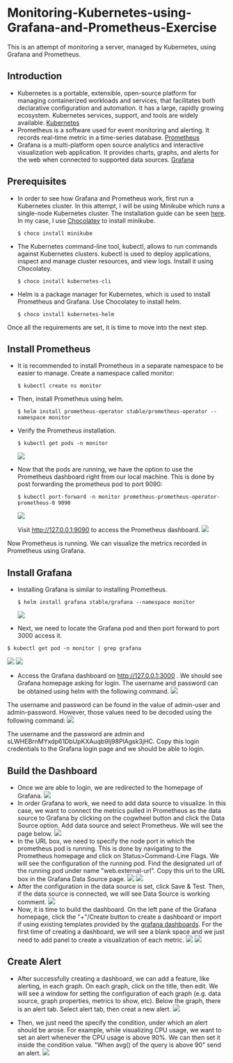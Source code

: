 # Monitoring-Kubernetes-using-Grafana-and-Prometheus-Exercise

This is an attempt of monitoring a server, managed by Kubernetes, using Grafana and Prometheus.

## Introduction
* Kubernetes is a portable, extensible, open-source platform for managing containerized workloads and services, that facilitates both declarative configuration and automation. It has a large, rapidly growing ecosystem. Kubernetes services, support, and tools are widely available. [Kubernetes](https://kubernetes.io/docs/concepts/overview/what-is-kubernetes/)
* Prometheus is a software used for event monitoring and alerting. It records real-time metric in a time-series database. [Prometheus](https://en.wikipedia.org/wiki/Prometheus_(software))
* Grafana is a multi-platform open source analytics and interactive visualization web application. It provides charts, graphs, and alerts for the web when connected to supported data sources. [Grafana](https://en.wikipedia.org/wiki/Grafana)

## Prerequisites
* In order to see how Grafana and Prometheus work, first run a Kubernetes cluster. In this attempt, I will be using Minikube which runs a single-node Kubernetes cluster. The installation guide can be seen [here](https://kubernetes.io/docs/tasks/tools/install-minikube/). In my case, I use [Chocolatey](https://chocolatey.org/) to install minikube.
  ```
  $ choco install minikube
  ```
* The Kubernetes command-line tool, kubectl, allows to run commands against Kubernetes clusters. kubectl is used to deploy applications, inspect and manage cluster resources, and view logs. Install it using Chocolatey.
  ```
  $ choco install kubernetes-cli
  ```
* Helm is a package manager for Kubernetes, which is used to install Prometheus and Grafana. Use Chocolatey to install helm.
  ```
  $ choco install kubernetes-helm
  ```
 
 Once all the requirements are set, it is time to move into the next step.
 
## Install Prometheus

* It is recommended to install Prometheus in a separate namespace to be easier to manage. Create a namespace called monitor:

  ```
  $ kubectl create ns monitor
  ```
* Then, install Prometheus using helm.
  ```
  $ helm install prometheus-operator stable/prometheus-operator --namespace monitor
  ```
* Verify the Prometheus installation.
  ```
  $ kubectl get pods -n monitor
  ```
  ![](Images/verify_prometheus.PNG)
* Now that the pods are running, we have the option to use the Prometheus dashboard right from our local machine. This is done by post forwarding the prometheus pod to port 9090:
  ```
  $ kubectl port-forward -n monitor prometheus-prometheus-operator-prometheus-0 9090
  ```
  ![](Images/post_forward_prom.PNG)
  
  Visit http://127.0.0.1:9090 to access the Prometheus dashboard.
  ![](Images/prom_home.PNG)

Now Prometheus is running. We can visualize the metrics recorded in Prometheus using Grafana.

## Install Grafana

* Installing Grafana is similar to installing Prometheus.
  ```
  $ helm install grafana stable/grafana --namespace monitor
  ```
  ![](Images/install_grafana.PNG)
  
 * Next, we need to locate the Grafana pod and then port forward to port 3000 access it.
  ```
  $ kubectl get pod -n monitor | grep grafana
  ```
  ![](Images/get_pods_grafana.PNG)
  ![](Images/post_forward_graf.PNG)
 * Access the Grafana dashboard on http://127.0.0.1:3000 . We should see Grafana homepage asking for login. The username and password can be obtained using helm with the following command.
  ![](Images/get_graf_cred.PNG)
  
  The username and password can be found in the value of admin-user and admin-password. However, those values need to be decoded using the following command:
  ![](Images/decode_user_pass.PNG)
  
  The username and the password are admin and sLWHEBrnMYxdp61DbUpKXAuqb9Ij98PlAgsk3jHC. Copy this login credentials to the Grafana login page and we should be able to login.
  
## Build the Dashboard
* Once we are able to login, we are redirected to the homepage of Grafana. 
  ![](Images/graf_home.PNG)
* In order Grafana to work, we need to add data source to visualize. In this case, we want to connect the metrics pulled in Prometheus as the data source to Grafana by clicking on the cogwheel button and click the Data Source option. Add data source and select Prometheus. We will see the page below.
  ![](Images/post_data_source.PNG)
* In the URL box, we need to specify the node port in which the prometheus pod is running. This is done by navigating to the Prometheus homepage and click on Status>Command-Line Flags. We will see the configuration of the running pod. Find the designated url of the running pod under name "web.external-url". Copy this url to the URL box in the Grafana Data Source page.
  ![](Images/prom_config.PNG)
  ![](Images/prom_url.PNG)
* After the configuration in the data source is set, click Save & Test. Then, if the data source is connected, we will see Data Source is working comment.
  ![](Images/verify_data_source.PNG)
* Now, it is time to build the dashboard. On the left pane of the Grafana homepage, click the "+"/Create button to create a dashboard or import if using existing templates provided by the [grafana dashboards](https://grafana.com/grafana/dashboards). For the first time of creating a dashboard, we will see a blank space and we just need to add panel to create a visualization of each metric. 
  ![](Images/new_dashboard.PNG)
  ![](Images/dashboard.PNG)
  
## Create Alert
* After successfully creating a dashboard, we can add a feature, like alerting, in each graph. On each graph, click on the title, then edit. We will see a window for setting the configuration of each graph (e.g. data source, graph properties, metrics to show, etc). Below the graph, there is an alert tab. Select alert tab, then creat a new alert.
  ![](Images/create_alert.PNG)
 
* Then, we just need the specify the condition, under which an alert should be arose. For example, while visualizing CPU usage, we want to set an alert whenever the CPU usage is above 90%. We can then set it inside the condition value. "When avg() of the query is above 90" send an alert.
  ![](Images/create_alert_2.PNG)



